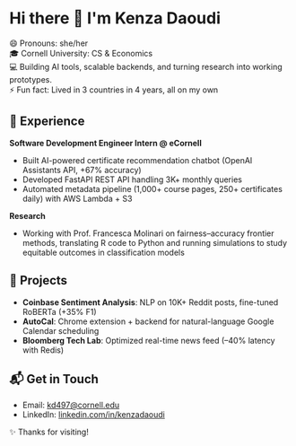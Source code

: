 # Hi there 👋 I'm Kenza Daoudi  
😄 Pronouns: she/her  
🎓 Cornell University: CS & Economics  
💻 Building AI tools, scalable backends, and turning research into working prototypes.  
⚡ Fun fact: Lived in 3 countries in 4 years, all on my own  

## 💼 Experience  
**Software Development Engineer Intern @ eCornell**  
- Built AI-powered certificate recommendation chatbot (OpenAI Assistants API, +67% accuracy)  
- Developed FastAPI REST API handling 3K+ monthly queries  
- Automated metadata pipeline (1,000+ course pages, 250+ certificates daily) with AWS Lambda + S3  

**Research**  
- Working with Prof. Francesca Molinari on fairness–accuracy frontier methods, translating R code to Python and running simulations to study equitable outcomes in classification models  

## 🚀 Projects  
- **Coinbase Sentiment Analysis**: NLP on 10K+ Reddit posts, fine-tuned RoBERTa (+35% F1)  
- **AutoCal**: Chrome extension + backend for natural-language Google Calendar scheduling  
- **Bloomberg Tech Lab**: Optimized real-time news feed (–40% latency with Redis)  

## 📬 Get in Touch  
- Email: kd497@cornell.edu  
- LinkedIn: [linkedin.com/in/kenzadaoudi](https://linkedin.com/in/kenzadaoudi)  

✨ Thanks for visiting!  
